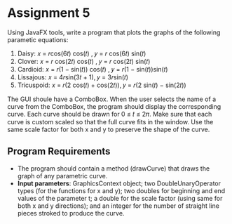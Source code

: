 # Assignment 5
Using JavaFX tools, write a program that plots the graphs of the following parametic equations:
1. Daisy: 𝑥 = 𝑟cos(6𝑡) cos(𝑡) , 𝑦 = 𝑟 cos(6𝑡) sin⁡(𝑡)
2. Clover: 𝑥 = 𝑟 cos(2𝑡) cos(𝑡) , 𝑦 = 𝑟 cos(2𝑡) sin⁡(𝑡)
3. Cardioid: 𝑥 = 𝑟(1 − sin(𝑡)) cos(𝑡) , 𝑦 = 𝑟(1 − sin(𝑡))sin⁡(𝑡)
4. Lissajous: 𝑥 = 4𝑟sin⁡(3𝑡 + 1), 𝑦 = 3𝑟sin⁡(𝑡)
5. Tricuspoid: 𝑥 = 𝑟(2 cos(𝑡) + cos(2𝑡)), 𝑦 = 𝑟(2 sin(𝑡) − sin⁡(2𝑡))

The GUI shoule have a ComboBox. When the user selects the name of a curve from
the ComboBox, the program should display the corresponding curve. Each curve should be drawn for 0 ≤ 𝑡 ≤ 2𝜋. Make sure that each curve is custom scaled so that the full curve fits in the window. Use the same scale factor for both x and y to preserve the shape of the curve.

## Program Requirements
- The program should contain a method (drawCurve) that draws the graph of any parametric curve.
- **Input parameters**: GraphicsContext object; two DoubleUnaryOperator types (for the functions for x and y); two doubles for beginning and end values of the parameter t; a double for the scale factor (using same for both x and y directions); and an integer for the number of straight line pieces stroked to produce the curve.
